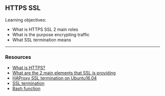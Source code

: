 ## HTTPS SSL

Learning objectives:
- What is HTTPS SSL 2 main roles
- What is the purpose encrypting traffic
- What SSL termination means

---

### Resources
* [What is HTTPS?](https://www.instantssl.com/http-vs-https)
* [What are the 2 main elements that SSL is providing](https://www.sslshopper.com/why-ssl-the-purpose-of-using-ssl-certificates.html)
* [HAProxy SSL termination on Ubuntu16.04](https://docs.ionos.com/cloud/)
* [SSL termination](https://en.wikipedia.org/wiki/TLS_termination_proxy)
* [Bash function](https://tldp.org/LDP/abs/html/complexfunct.html)

